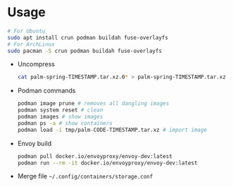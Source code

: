 # Usage

```bash
# For Ubuntu
sudo apt install crun podman buildah fuse-overlayfs
# For ArchLinux
sudo pacman -S crun podman buildah fuse-overlayfs
```

- Uncompress

  ```bash
  cat palm-spring-TIMESTAMP.tar.xz.0* > palm-spring-TIMESTAMP.tar.xz
  ```

- Podman commands

  ```bash
  podman image prune # removes all dangling images
  podman system reset # clean
  podman images # show images
  podman ps -a # show containers
  podman load -i tmp/palm-CODE-TIMESTAMP.tar.xz # import image
  ```

- Envoy build

  ```bash
  podman pull docker.io/envoyproxy/envoy-dev:latest
  podman run --rm -it docker.io/envoyproxy/envoy-dev:latest
  ```

- Merge file `~/.config/containers/storage.conf`
